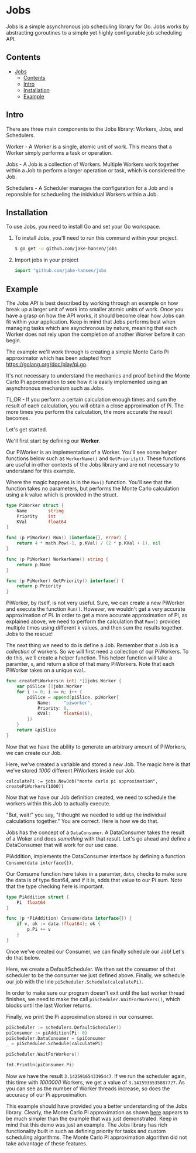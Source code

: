 # Jobs
Jobs is a simple asynchronous job scheduling library for Go. Jobs works by abstracting goroutines to a simple yet highly configurable job scheduling API. 

## Contents
- [Jobs](#jobs)
  - [Contents](#contents)
  - [Intro](#intro)
  - [Installation](#installation)
  - [Example](#example)

## Intro

There are three main components to the Jobs library: Workers, Jobs, and Schedulers.

Worker - A Worker is a single, atomic unit of work. This means that a Worker simply performs a task or operation.

Jobs - A Job is a collection of Workers. Multiple Workers work together within a Job to perform a larger operation or task, which is considered the Job.

Schedulers - A Scheduler manages the configuration for a Job and is reponsible for schedueling the inidvidual Workers within a Job.

## Installation

To use Jobs, you need to install Go and set your Go workspace.

1. To install Jobs, you'll need to run this command within your project.
   
   ```sh
   $ go get -u github.com/jake-hansen/jobs
   ```

2. Import jobs in your project

    ```go
    import "github.com/jake-hansen/jobs
    ```

## Example

The Jobs API is best described by working through an example on how break up a larger unit of work into smaller atomic units of work. Once you have a grasp on how the API works, it should become clear how Jobs can fit within your application. Keep in mind that Jobs performs best when managing tasks which are asynchronous by nature, meaning that each Worker does not rely upon the completion of another Worker before it can begin.

The example we'll work through is creating a simple Monte Carlo Pi approximator which has been adapted from https://golang.org/doc/play/pi.go.

It's not necessary to understand the mechanics and proof behind the Monte Carlo Pi approxmation to see how it is easily implemented using an asynchronous mechanism such as Jobs.

TL;DR - If you perform a certain calculation enough times and sum the result of each calculation, you will obtain a close approximation of Pi. The more times you perform the calculation, the more accurate the result becomes.

Let's get started.

We'll first start by defining our **Worker**.

Our PiWorker is an implementation of a Worker. You'll see some helper functions below such as `WorkerName()` and `GetPriority()`. These functions are useful in other contexts of the Jobs library and are not necessary to understand for this example.

Where the magic happens is in the `Run()` function. You'll see that the function takes no parameters, but performs the Monte Carlo calculation using a k value which is provided in the struct.

```go
type PiWorker struct {
	Name        string
	Priority    int
	KVal	    float64
}

func (p PiWorker) Run() (interface{}, error) {
	return 4 * math.Pow(-1, p.KVal) / (2 * p.KVal + 1), nil
}

func (p PiWorker) WorkerName() string {
	return p.Name
}

func (p PiWorker) GetPriority() interface{} {
	return p.Priority
}
```

PiWorker, by itself, is not very useful. Sure, we can create a new PiWorker and execute the function `Run()`. However, we wouldn't get a very accurate approximation of Pi. In order to get a more accurate approximation of Pi, as explained above, we need to perform the calculation that `Run()` provides multiple times using different k values, and then sum the results together. Jobs to the rescue!

The next thing we need to do is define a Job. Remember that a Job is a *collection* of workers. So we will first need a collection of our PiWorkers. To do this, we'll create a helper function. This helper function will take a paramter, `n`, and return a slice of that many PiWorkers. Note that each PiWorker takes on a unique `KVal`. 

```go
func createPiWorkers(n int) *[]jobs.Worker {
	var piSlice []jobs.Worker
	for i := 0; i <= n; i++ {
		piSlice = append(piSlice, piWorker{
			Name:     "piworker",
			Priority: 0,
			KVal:     float64(i),
		})
	}
	return &piSlice
}
```

Now that we have the ability to generate an arbitrary amount of PiWorkers, we can create our Job.

Here, we've created a variable and stored a new Job. The magic here is that we've stored *1000* different PiWorkers inside our Job.

```
calculatePi := jobs.NewJob("monte carlo pi approximation", createPiWorkers(1000))
```

Now that we have our Job definition created, we need to schedule the workers within this Job to actually execute.

"But, wait!" you say, "I thought we needed to add up the individual calculations together." You are correct. Here is how we do that.

Jobs has the concept of a `DataConsumer`. A DataConsumer takes the result of a Woker and does *something* with that result. Let's go ahead and define a DataConsumer that will work for our use case.

PiAddition, implements the DataConsumer interface by defining a function `Consume(data interface{})`.

Our Consume function here takes in a paramter, `data`, checks to make sure the data is of type float64, and if it is, adds that value to our Pi sum. Note that the type checking here is important. 

```go
type PiAddition struct {
	Pi	float64
}

func (p *PiAddition) Consume(data interface{}) {
	if v, ok := data.(float64); ok {
		p.Pi += v
	}
}
```

Once we've created our Consumer, we can finally schedule our Job! Let's do that below.

Here, we create a DefaultScheduler. We then set the consumer of that scheduler to be the consumer we just defined above. Finally, we schedule our job with the line `piScheduler.Schedule(calculatePi)`.

In order to make sure our program doesn't exit until the last worker thread finishes, we need to make the call `piScheduler.WaitForWorkers()`, which blocks until the last Worker returns.

Finally, we print the Pi approximation stored in our consumer.

```go
piScheduler := schedulers.DefaultScheduler()
piConsumer := piAddition{Pi: 0}
piScheduler.DataConsumer = &piConsumer
_ = piScheduler.Schedule(calculatePi)

piScheduler.WaitForWorkers()

fmt.Println(piConsumer.Pi)
```

Now we have the result `3.1425916543395447`. If we run the scheduler again, this time with *1000000* Workers, we get a value of `3.1415936535887727`. As you can see as the number of Worker threads increase, so does the accuracy of our Pi approximation.

This example should have provided you a better understanding of the Jobs library. Clearly, the Monte Carlo Pi approximation as shown [here](https://golang.org/doc/play/pi.go) appears to be much simpler than the example that was just demonstrated. Keep in mind that this demo was just an example. The Jobs library has rich functionality built in such as defining priority for tasks and custom scheduling algorithms. The Monte Carlo Pi approximation algorithm did not take advantage of these features.
